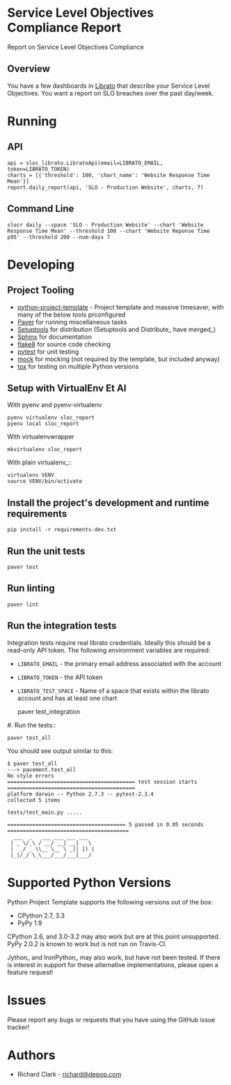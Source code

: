 # Service Level Objectives Compliance Report

Report on Service Level Objectives Compliance


## Overview

You have a few dashboards in [Librato][] that describe your Service Level
Objectives. You want a report on SLO breaches over the past day/week.

[Librato]: https://librato.com

# Running

## API

    api = sloc_librato.LibratoApi(email=LIBRATO_EMAIL, token=LIBRATO_TOKEN)
    charts = [{'threshold': 100, 'chart_name': 'Website Response Time Mean'}]
    report.daily_report(api, 'SLO - Production Website', charts, 7)

## Command Line

    slocr daily --space 'SLO - Production Website' --chart 'Website Response Time Mean' --threshold 100 --chart 'Website Reponse Time  p95' --threshold 200 --num-days 7

# Developing

## Project Tooling

* [python-project-template][] - Project template and massive timesaver, with many of the below tools prconfigured
* [Paver][] for running miscellaneous tasks
* [Setuptools][] for distribution (Setuptools and Distribute_ have merged_)
* [Sphinx][] for documentation
* [flake8][] for source code checking
* [pytest][] for unit testing
* [mock][] for mocking (not required by the template, but included anyway)
* [tox][] for testing on multiple Python versions


[python-project-template]: https://github.com/seanfisk/python-project-template
[Paver]: http://paver.github.io/paver/
[Setuptools]: https://setuptools.readthedocs.io/en/latest/
[Distribute]: http://pythonhosted.org/distribute/
[Sphinx]: http://sphinx-doc.org/
[flake8]: https://pypi.python.org/pypi/flake8
[pytest]: http://pytest.org/latest/
[mock]: http://www.voidspace.org.uk/python/mock/
[tox]: http://testrun.org/tox/latest/

## Setup with VirtualEnv Et Al

With pyenv and pyenv-virtualenv

    pyenv virtualenv sloc_report
    pyenv local sloc_report

With virtualenvwrapper

    mkvirtualenv sloc_report

   With plain virtualenv_::

    virtualenv VENV
    source VENV/bin/activate

## Install the project's development and runtime requirements

    pip install -r requirements-dev.txt

## Run the unit tests

    paver test

## Run linting

    paver lint

## Run the integration tests

Integration tests require real librato credentials. Ideally this should be a
read-only API token. The following environment variables are required:

* `LIBRATO_EMAIL` - the primary email address associated with the account
* `LIBRATO_TOKEN` - the API token
* `LIBRATO_TEST_SPACE` - Name of a space that exists within the librato account
  and has at least one chart

    paver test_integration

#. Run the tests::

    paver test_all

You should see output similar to this:

    $ paver test_all
    ---> pavement.test_all
    No style errors
    ========================================= test session starts =========================================
    platform darwin -- Python 2.7.3 -- pytest-2.3.4
    collected 5 items

    tests/test_main.py .....

    ====================================== 5 passed in 0.05 seconds =======================================
      ___  _   ___ ___ ___ ___
     | _ \/_\ / __/ __| __|   \
     |  _/ _ \\__ \__ \ _|| |) |
     |_|/_/ \_\___/___/___|___/


# Supported Python Versions

Python Project Template supports the following versions out of the box:

* CPython 2.7, 3.3
* PyPy 1.9

CPython 2.6, and 3.0-3.2 may also work but are at this point unsupported. PyPy
2.0.2 is known to work but is not run on Travis-CI.

Jython_ and IronPython_ may also work, but have not been tested. If there is
interest in support for these alternative implementations, please open a
feature request!

# Issues

Please report any bugs or requests that you have using the GitHub issue tracker!

# Authors

* Richard Clark - <richard@depop.com>
